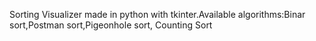 Sorting Visualizer made in python with tkinter.Available algorithms:Binar sort,Postman sort,Pigeonhole sort, Counting Sort
